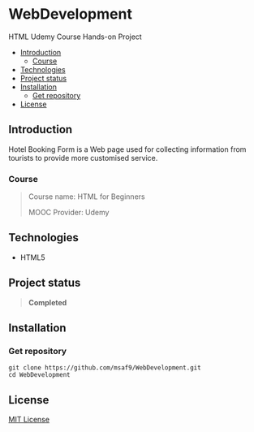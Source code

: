 <h1> WebDevelopment </h1>
HTML Udemy Course Hands-on Project

- [Introduction](#introduction)
  - [Course](#course)
- [Technologies](#technologies)
- [Project status](#project-status)
- [Installation](#installation)
  - [Get repository](#get-repository)
- [License](#license)

## Introduction

Hotel Booking Form is a Web page used for collecting information from tourists to provide more customised service.

### Course

> Course name: HTML for Beginners
>
> MOOC Provider: Udemy

## Technologies

- HTML5

## Project status

> **Completed**

## Installation

### Get repository

```git
git clone https://github.com/msaf9/WebDevelopment.git
cd WebDevelopment
```

## License

[MIT License](LICENSE)
